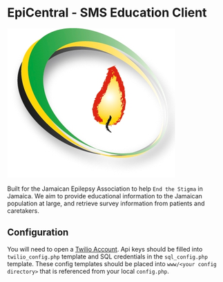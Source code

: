 # EpiCentral - SMS Education Client

![Jamaican Epilepsy Logo](/images/JEALogo.jpg)

Built for the Jamaican Epilepsy Association to help `End the Stigma` in Jamaica.
We aim to provide educational information to the Jamaican population at large, and retrieve
survey information from patients and caretakers.

## Configuration 
You will need to open a [Twilio Account](http://twilio.com). Api keys should be filled into `twilio_config.php` template and SQL credentials in the `sql_config.php` template. These config templates should be placed into `www/<your config directory>` that is referenced from your local `config.php`.
